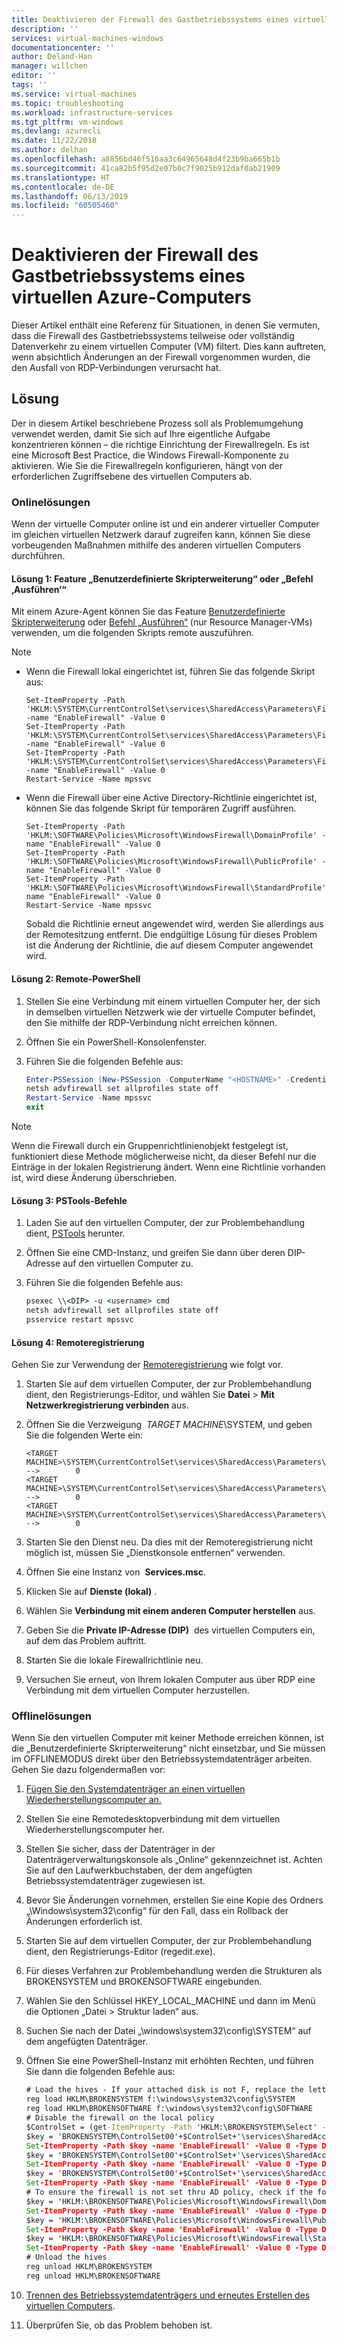 ```yaml
---
title: Deaktivieren der Firewall des Gastbetriebssystems eines virtuellen Azure-Computers | Microsoft-Dokumentation
description: ''
services: virtual-machines-windows
documentationcenter: ''
author: Deland-Han
manager: willchen
editor: ''
tags: ''
ms.service: virtual-machines
ms.topic: troubleshooting
ms.workload: infrastructure-services
ms.tgt_pltfrm: vm-windows
ms.devlang: azurecli
ms.date: 11/22/2018
ms.author: delhan
ms.openlocfilehash: a8856bd46f516aa3c64965648d4f23b9ba665b1b
ms.sourcegitcommit: 41ca82b5f95d2e07b0c7f9025b912daf0ab21909
ms.translationtype: HT
ms.contentlocale: de-DE
ms.lasthandoff: 06/13/2019
ms.locfileid: "60505460"
---
```

# <a name="disable-the-guest-os-firewall-in-azure-vm"></a>Deaktivieren der Firewall des Gastbetriebssystems eines virtuellen Azure-Computers

Dieser Artikel enthält eine Referenz für Situationen, in denen Sie vermuten, dass die Firewall des Gastbetriebssystems teilweise oder vollständig Datenverkehr zu einem virtuellen Computer (VM) filtert. Dies kann auftreten, wenn absichtlich Änderungen an der Firewall vorgenommen wurden, die den Ausfall von RDP-Verbindungen verursacht hat.

## <a name="solution"></a>Lösung

Der in diesem Artikel beschriebene Prozess soll als Problemumgehung verwendet werden, damit Sie sich auf Ihre eigentliche Aufgabe konzentrieren können – die richtige Einrichtung der Firewallregeln. Es ist eine Microsoft Best Practice, die Windows Firewall-Komponente zu aktivieren. Wie Sie die Firewallregeln konfigurieren, hängt von der erforderlichen Zugriffsebene des virtuellen Computers ab.

### <a name="online-solutions"></a>Onlinelösungen 

Wenn der virtuelle Computer online ist und ein anderer virtueller Computer im gleichen virtuellen Netzwerk darauf zugreifen kann, können Sie diese vorbeugenden Maßnahmen mithilfe des anderen virtuellen Computers durchführen.

#### <a name="mitigation-1-custom-script-extension-or-run-command-feature"></a>Lösung 1: Feature „Benutzerdefinierte Skripterweiterung“ oder „Befehl ‚Ausführen‘“

Mit einem Azure-Agent können Sie das Feature [Benutzerdefinierte Skripterweiterung](../extensions/custom-script-windows.md) oder [Befehl „Ausführen“](../windows/run-command.md) (nur Resource Manager-VMs) verwenden, um die folgenden Skripts remote auszuführen.

> [!Note]
> * Wenn die Firewall lokal eingerichtet ist, führen Sie das folgende Skript aus:
>   ```
>   Set-ItemProperty -Path 'HKLM:\SYSTEM\CurrentControlSet\services\SharedAccess\Parameters\FirewallPolicy\DomainProfile' -name "EnableFirewall" -Value 0
>   Set-ItemProperty -Path 'HKLM:\SYSTEM\CurrentControlSet\services\SharedAccess\Parameters\FirewallPolicy\PublicProfile' -name "EnableFirewall" -Value 0
>   Set-ItemProperty -Path 'HKLM:\SYSTEM\CurrentControlSet\services\SharedAccess\Parameters\FirewallPolicy\Standardprofile' -name "EnableFirewall" -Value 0 
>   Restart-Service -Name mpssvc
>   ```
> * Wenn die Firewall über eine Active Directory-Richtlinie eingerichtet ist, können Sie das folgende Skript für temporären Zugriff ausführen. 
>   ```
>   Set-ItemProperty -Path 'HKLM:\SOFTWARE\Policies\Microsoft\WindowsFirewall\DomainProfile' -name "EnableFirewall" -Value 0
>   Set-ItemProperty -Path 'HKLM:\SOFTWARE\Policies\Microsoft\WindowsFirewall\PublicProfile' -name "EnableFirewall" -Value 0
>   Set-ItemProperty -Path 'HKLM:\SOFTWARE\Policies\Microsoft\WindowsFirewall\StandardProfile' name "EnableFirewall" -Value 0
>   Restart-Service -Name mpssvc
>   ```
>   Sobald die Richtlinie erneut angewendet wird, werden Sie allerdings aus der Remotesitzung entfernt. Die endgültige Lösung für dieses Problem ist die Änderung der Richtlinie, die auf diesem Computer angewendet wird.

#### <a name="mitigation-2-remote-powershell"></a>Lösung 2: Remote-PowerShell

1.  Stellen Sie eine Verbindung mit einem virtuellen Computer her, der sich in demselben virtuellen Netzwerk wie der virtuelle Computer befindet, den Sie mithilfe der RDP-Verbindung nicht erreichen können.

2.  Öffnen Sie ein PowerShell-Konsolenfenster.

3.  Führen Sie die folgenden Befehle aus:

    ```powershell
    Enter-PSSession (New-PSSession -ComputerName "<HOSTNAME>" -Credential (Get-Credential) -SessionOption (New-PSSessionOption -SkipCACheck -SkipCNCheck)) 
    netsh advfirewall set allprofiles state off
    Restart-Service -Name mpssvc 
    exit
    ```

> [!Note]
> Wenn die Firewall durch ein Gruppenrichtlinienobjekt festgelegt ist, funktioniert diese Methode möglicherweise nicht, da dieser Befehl nur die Einträge in der lokalen Registrierung ändert. Wenn eine Richtlinie vorhanden ist, wird diese Änderung überschrieben. 

#### <a name="mitigation-3-pstools-commands"></a>Lösung 3: PSTools-Befehle

1.  Laden Sie auf den virtuellen Computer, der zur Problembehandlung dient, [PSTools](https://docs.microsoft.com/sysinternals/downloads/pstools) herunter.

2.  Öffnen Sie eine CMD-Instanz, und greifen Sie dann über deren DIP-Adresse auf den virtuellen Computer zu.

3.  Führen Sie die folgenden Befehle aus:

    ```cmd
    psexec \\<DIP> -u <username> cmd
    netsh advfirewall set allprofiles state off
    psservice restart mpssvc
    ```

#### <a name="mitigation-4-remote-registry"></a>Lösung 4: Remoteregistrierung 

Gehen Sie zur Verwendung der [Remoteregistrierung](https://support.microsoft.com/help/314837/how-to-manage-remote-access-to-the-registry) wie folgt vor.

1.  Starten Sie auf dem virtuellen Computer, der zur Problembehandlung dient, den Registrierungs-Editor, und wählen Sie **Datei** > **Mit Netzwerkregistrierung verbinden** aus.

2.  Öffnen Sie die Verzweigung  *TARGET MACHINE*\SYSTEM, und geben Sie die folgenden Werte ein:

    ```
    <TARGET MACHINE>\SYSTEM\CurrentControlSet\services\SharedAccess\Parameters\FirewallPolicy\DomainProfile\EnableFirewall           -->        0 
    <TARGET MACHINE>\SYSTEM\CurrentControlSet\services\SharedAccess\Parameters\FirewallPolicy\PublicProfile\EnableFirewall           -->        0 
    <TARGET MACHINE>\SYSTEM\CurrentControlSet\services\SharedAccess\Parameters\FirewallPolicy\StandardProfile\EnableFirewall         -->        0
    ```

3.  Starten Sie den Dienst neu. Da dies mit der Remoteregistrierung nicht möglich ist, müssen Sie „Dienstkonsole entfernen“ verwenden.

4.  Öffnen Sie eine Instanz von  **Services.msc**.

5.  Klicken Sie auf **Dienste (lokal)** .

6.  Wählen Sie **Verbindung mit einem anderen Computer herstellen** aus.

7.  Geben Sie die **Private IP-Adresse (DIP)**  des virtuellen Computers ein, auf dem das Problem auftritt.

8.  Starten Sie die lokale Firewallrichtlinie neu.

9.  Versuchen Sie erneut, von Ihrem lokalen Computer aus über RDP eine Verbindung mit dem virtuellen Computer herzustellen.

### <a name="offline-solutions"></a>Offlinelösungen 

Wenn Sie den virtuellen Computer mit keiner Methode erreichen können, ist die „Benutzerdefinierte Skripterweiterung“ nicht einsetzbar, und Sie müssen im OFFLINEMODUS direkt über den Betriebssystemdatenträger arbeiten. Gehen Sie dazu folgendermaßen vor:

1.  [Fügen Sie den Systemdatenträger an einen virtuellen Wiederherstellungscomputer an.](troubleshoot-recovery-disks-portal-windows.md)

2.  Stellen Sie eine Remotedesktopverbindung mit dem virtuellen Wiederherstellungscomputer her.

3.  Stellen Sie sicher, dass der Datenträger in der Datenträgerverwaltungskonsole als „Online“ gekennzeichnet ist. Achten Sie auf den Laufwerkbuchstaben, der dem angefügten Betriebssystemdatenträger zugewiesen ist.

4.  Bevor Sie Änderungen vornehmen, erstellen Sie eine Kopie des Ordners „\Windows\system32\config“ für den Fall, dass ein Rollback der Änderungen erforderlich ist.

5.  Starten Sie auf dem virtuellen Computer, der zur Problembehandlung dient, den Registrierungs-Editor (regedit.exe). 

6.  Für dieses Verfahren zur Problembehandlung werden die Strukturen als BROKENSYSTEM und BROKENSOFTWARE eingebunden.

7.  Wählen Sie den Schlüssel HKEY_LOCAL_MACHINE und dann im Menü die Optionen „Datei > Struktur laden“ aus.

8.  Suchen Sie nach der Datei „\windows\system32\config\SYSTEM“ auf dem angefügten Datenträger.

9.  Öffnen Sie eine PowerShell-Instanz mit erhöhten Rechten, und führen Sie dann die folgenden Befehle aus:

    ```cmd
    # Load the hives - If your attached disk is not F, replace the letter assignment here
    reg load HKLM\BROKENSYSTEM f:\windows\system32\config\SYSTEM
    reg load HKLM\BROKENSOFTWARE f:\windows\system32\config\SOFTWARE 
    # Disable the firewall on the local policy
    $ControlSet = (get-ItemProperty -Path 'HKLM:\BROKENSYSTEM\Select' -name "Current").Current
    $key = 'BROKENSYSTEM\ControlSet00'+$ControlSet+'\services\SharedAccess\Parameters\FirewallPolicy\DomainProfile'
    Set-ItemProperty -Path $key -name 'EnableFirewall' -Value 0 -Type Dword -force
    $key = 'BROKENSYSTEM\ControlSet00'+$ControlSet+'\services\SharedAccess\Parameters\FirewallPolicy\PublicProfile'
    Set-ItemProperty -Path $key -name 'EnableFirewall' -Value 0 -Type Dword -force
    $key = 'BROKENSYSTEM\ControlSet00'+$ControlSet+'\services\SharedAccess\Parameters\FirewallPolicy\StandardProfile'
    Set-ItemProperty -Path $key -name 'EnableFirewall' -Value 0 -Type Dword -force
    # To ensure the firewall is not set thru AD policy, check if the following registry entries exist and if they do, then check if the following entries exist:
    $key = 'HKLM:\BROKENSOFTWARE\Policies\Microsoft\WindowsFirewall\DomainProfile'
    Set-ItemProperty -Path $key -name 'EnableFirewall' -Value 0 -Type Dword -force
    $key = 'HKLM:\BROKENSOFTWARE\Policies\Microsoft\WindowsFirewall\PublicProfile'
    Set-ItemProperty -Path $key -name 'EnableFirewall' -Value 0 -Type Dword -force
    $key = 'HKLM:\BROKENSOFTWARE\Policies\Microsoft\WindowsFirewall\StandardProfile'
    Set-ItemProperty -Path $key -name 'EnableFirewall' -Value 0 -Type Dword -force
    # Unload the hives
    reg unload HKLM\BROKENSYSTEM
    reg unload HKLM\BROKENSOFTWARE
    ```

10. [Trennen des Betriebssystemdatenträgers und erneutes Erstellen des virtuellen Computers](troubleshoot-recovery-disks-portal-windows.md).

11. Überprüfen Sie, ob das Problem behoben ist.
